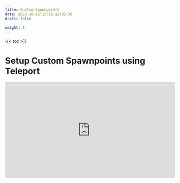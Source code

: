 ```yaml
---
title: Custom Spawnpoints
date: 2023-10-12T13:52:22+05:30
draft: false

weight: 1
---
```


{{< toc >}}

# Setup Custom Spawnpoints using Teleport

<iframe width="560" height="315" src="https://www.youtube.com/embed/3QFItbPI63w?si=i3nVJ9Xq8J4sULb8" title="YouTube video player" frameborder="0" allow="accelerometer; autoplay; clipboard-write; encrypted-media; gyroscope; picture-in-picture; web-share" allowfullscreen></iframe>
